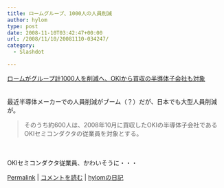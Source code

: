 ```yaml
---
title: ロームグループ、1000人の人員削減
author: hylom
type: post
date: 2008-11-10T03:42:47+00:00
url: /2008/11/10/20081110-034247/
category:
  - Slashdot

---
```

 [ロームがグループ計1000人を削減へ、OKIから買収の半導体子会社も対象][1]  
</br>   
最近半導体メーカーでの人員削減がブーム（？）だが、日本でも大型人員削減が。 

> <div>
>   そのうち約600人は、2008年10月に買収したOKIの半導体子会社であるOKIセミコンダクタの従業員を対象とする。
> </div>

</br>  
</br>   
OKIセミコンダクタ従業員、かわいそうに・・・ 

   [Permalink][2] |    [コメントを読む][3] |    [hylomの日記][4] 

</br>

 [1]: http://eetimes.jp/article/22525/
 [2]: http://slashdot.jp/~hylom/journal/457973
 [3]: http://slashdot.jp/~hylom/journal/457973#acomments
 [4]: http://slashdot.jp/~hylom/journal/
